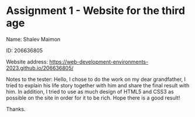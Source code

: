 # Assignment 1 - Website for the third age

Name: Shalev Maimon

ID: 206636805

Website address: https://web-development-environments-2023.github.io/206636805/

Notes to the tester:
Hello,
I chose to do the work on my dear grandfather, I tried to explain his life story together with him and share the final result with him. In addition, I tried to use as much design of HTML5 and CSS3 as possible on the site in order for it to be rich.
Hope there is a good result!

Thanks.
